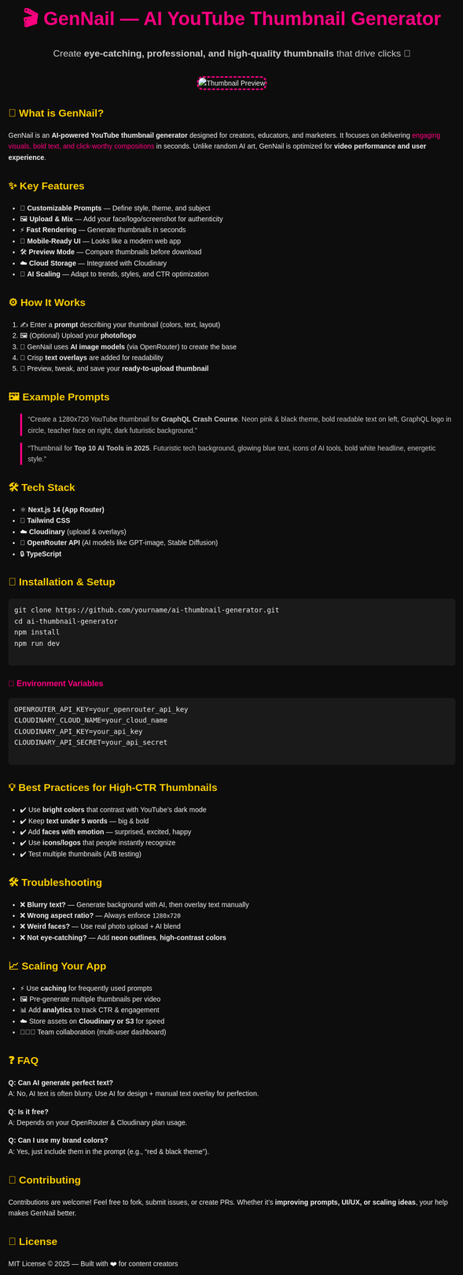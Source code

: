 <!DOCTYPE html>
<html lang="en">
<head>
  <meta charset="UTF-8">
  <title>🎬 AI YouTube Thumbnail Generator - GenNail</title>
</head>
<body style="font-family: Arial, sans-serif; background:#0d0d0d; color:#f2f2f2; line-height:1.6; padding:25px; max-width:1100px; margin:auto;">

  <!-- HEADER -->
  <h1 style="color:#ff0080; text-align:center; font-size:2.4rem;">🎬 GenNail — AI YouTube Thumbnail Generator</h1>
  <p style="text-align:center; font-size:1.2rem; color:#ccc; margin-bottom:20px;">
    Create <b>eye-catching, professional, and high-quality thumbnails</b> that drive clicks 🚀
  </p>

  <!-- PREVIEW -->
  <div style="text-align:center; margin:30px 0;">
    <img src="https://dummyimage.com/1280x720/000/fff&text=AI+Thumbnail+Preview"
         alt="Thumbnail Preview"
         style="max-width:100%; border:3px dashed #ff0080; border-radius:12px;">
  </div>

  <!-- ABOUT -->
  <h2 style="color:#ffcc00;">📖 What is GenNail?</h2>
  <p>
    GenNail is an <b>AI-powered YouTube thumbnail generator</b> designed for creators, educators, and marketers.  
    It focuses on delivering <span style="color:#ff0080;">engaging visuals, bold text, and click-worthy compositions</span> in seconds.  
    Unlike random AI art, GenNail is optimized for <b>video performance and user experience</b>.
  </p>

  <!-- FEATURES -->
  <h2 style="color:#ffcc00;">✨ Key Features</h2>
  <ul>
    <li>🎨 <b>Customizable Prompts</b> — Define style, theme, and subject</li>
    <li>🖼️ <b>Upload & Mix</b> — Add your face/logo/screenshot for authenticity</li>
    <li>⚡ <b>Fast Rendering</b> — Generate thumbnails in seconds</li>
    <li>📱 <b>Mobile-Ready UI</b> — Looks like a modern web app</li>
    <li>🛠️ <b>Preview Mode</b> — Compare thumbnails before download</li>
    <li>☁️ <b>Cloud Storage</b> — Integrated with Cloudinary</li>
    <li>🔮 <b>AI Scaling</b> — Adapt to trends, styles, and CTR optimization</li>
  </ul>

  <!-- HOW IT WORKS -->
  <h2 style="color:#ffcc00;">⚙️ How It Works</h2>
  <ol>
    <li>✍️ Enter a <b>prompt</b> describing your thumbnail (colors, text, layout)</li>
    <li>🖼️ (Optional) Upload your <b>photo/logo</b></li>
    <li>🤖 GenNail uses <b>AI image models</b> (via OpenRouter) to create the base</li>
    <li>🎨 Crisp <b>text overlays</b> are added for readability</li>
    <li>🚀 Preview, tweak, and save your <b>ready-to-upload thumbnail</b></li>
  </ol>

  <!-- EXAMPLE PROMPTS -->
  <h2 style="color:#ffcc00;">🖼️ Example Prompts</h2>
  <blockquote style="border-left:4px solid #ff0080; padding-left:12px; color:#ccc;">
    “Create a 1280x720 YouTube thumbnail for <b>GraphQL Crash Course</b>.  
    Neon pink & black theme, bold readable text on left,  
    GraphQL logo in circle, teacher face on right, dark futuristic background.”
  </blockquote>
  <blockquote style="border-left:4px solid #ff0080; padding-left:12px; color:#ccc;">
    “Thumbnail for <b>Top 10 AI Tools in 2025</b>.  
    Futuristic tech background, glowing blue text, icons of AI tools,  
    bold white headline, energetic style.”
  </blockquote>

  <!-- TECH STACK -->
  <h2 style="color:#ffcc00;">🛠️ Tech Stack</h2>
  <ul>
    <li>⚛️ <b>Next.js 14 (App Router)</b></li>
    <li>🎨 <b>Tailwind CSS</b></li>
    <li>☁️ <b>Cloudinary</b> (upload & overlays)</li>
    <li>🤖 <b>OpenRouter API</b> (AI models like GPT-image, Stable Diffusion)</li>
    <li>🔒 <b>TypeScript</b></li>
  </ul>

  <!-- INSTALLATION -->
  <h2 style="color:#ffcc00;">🚀 Installation & Setup</h2>
  <pre style="background:#1a1a1a; padding:12px; border-radius:6px; overflow:auto;">
git clone https://github.com/yourname/ai-thumbnail-generator.git
cd ai-thumbnail-generator
npm install
npm run dev
  </pre>

  <h3 style="color:#ff0080;">🔑 Environment Variables</h3>
  <pre style="background:#1a1a1a; padding:12px; border-radius:6px; overflow:auto;">
OPENROUTER_API_KEY=your_openrouter_api_key
CLOUDINARY_CLOUD_NAME=your_cloud_name
CLOUDINARY_API_KEY=your_api_key
CLOUDINARY_API_SECRET=your_api_secret
  </pre>

  <!-- BEST PRACTICES -->
  <h2 style="color:#ffcc00;">💡 Best Practices for High-CTR Thumbnails</h2>
  <ul>
    <li>✔️ Use <b>bright colors</b> that contrast with YouTube’s dark mode</li>
    <li>✔️ Keep <b>text under 5 words</b> — big & bold</li>
    <li>✔️ Add <b>faces with emotion</b> — surprised, excited, happy</li>
    <li>✔️ Use <b>icons/logos</b> that people instantly recognize</li>
    <li>✔️ Test multiple thumbnails (A/B testing)</li>
  </ul>

  <!-- TROUBLESHOOTING -->
  <h2 style="color:#ffcc00;">🛠️ Troubleshooting</h2>
  <ul>
    <li>❌ <b>Blurry text?</b> — Generate background with AI, then overlay text manually</li>
    <li>❌ <b>Wrong aspect ratio?</b> — Always enforce <code>1280x720</code></li>
    <li>❌ <b>Weird faces?</b> — Use real photo upload + AI blend</li>
    <li>❌ <b>Not eye-catching?</b> — Add <b>neon outlines</b>, <b>high-contrast colors</b></li>
  </ul>

  <!-- SCALING -->
  <h2 style="color:#ffcc00;">📈 Scaling Your App</h2>
  <ul>
    <li>⚡ Use <b>caching</b> for frequently used prompts</li>
    <li>🖼️ Pre-generate multiple thumbnails per video</li>
    <li>📊 Add <b>analytics</b> to track CTR & engagement</li>
    <li>☁️ Store assets on <b>Cloudinary or S3</b> for speed</li>
    <li>🧑‍🤝‍🧑 Team collaboration (multi-user dashboard)</li>
  </ul>

  <!-- FAQ -->
  <h2 style="color:#ffcc00;">❓ FAQ</h2>
  <p><b>Q: Can AI generate perfect text?</b><br>
  A: No, AI text is often blurry. Use AI for design + manual text overlay for perfection.</p>

  <p><b>Q: Is it free?</b><br>
  A: Depends on your OpenRouter & Cloudinary plan usage.</p>

  <p><b>Q: Can I use my brand colors?</b><br>
  A: Yes, just include them in the prompt (e.g., “red & black theme”).</p>

  <!-- CONTRIBUTING -->
  <h2 style="color:#ffcc00;">🤝 Contributing</h2>
  <p>
    Contributions are welcome! Feel free to fork, submit issues, or create PRs.  
    Whether it’s <b>improving prompts, UI/UX, or scaling ideas</b>, your help makes GenNail better.
  </p>

  <!-- LICENSE -->
  <h2 style="color:#ffcc00;">📜 License</h2>
  <p>MIT License © 2025 — Built with ❤️ for content creators</p>

</body>
</html>
